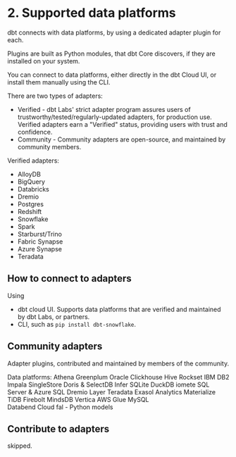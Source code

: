 # 2. Supported data platforms
dbt connects with data platforms, by using a dedicated adapter plugin for each.

Plugins are built as Python modules, that dbt Core discovers, if they are installed on your system.

You can connect to data platforms, either directly in the dbt Cloud UI, or install them manually using the CLI. 

There are two types of adapters:
- Verified - dbt Labs' strict adapter program assures users of trustworthy/tested/regularly-updated adapters, for production use. Verified adapters earn a "Verified" status, providing users with trust and confidence.
- Community - Community adapters are open-source, and maintained by community members.

Verified adapters:
- AlloyDB
- BigQuery
- Databricks
- Dremio
- Postgres
- Redshift
- Snowflake
- Spark
- Starburst/Trino
- Fabric Synapse
- Azure Synapse
- Teradata

## How to connect to adapters
Using 
- dbt cloud UI. Supports data platforms that are verified and maintained by dbt Labs, or partners.
- CLI, such as `pip install dbt-snowflake`. 

## Community adapters
Adapter plugins, contributed and maintained by members of the community.

Data platforms:
Athena	Greenplum	Oracle 
Clickhouse	Hive	Rockset 
IBM DB2	Impala	SingleStore 
Doris & SelectDB	Infer	SQLite 
DuckDB	iomete	SQL Server & Azure SQL 
Dremio	Layer	Teradata 
Exasol Analytics	Materialize	TiDB 
Firebolt	MindsDB	Vertica 
AWS Glue	MySQL	
Databend Cloud	fal - Python models	

## Contribute to adapters
skipped. 

